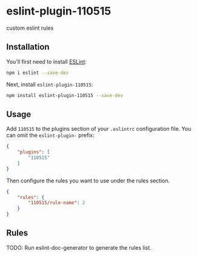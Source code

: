 # eslint-plugin-110515

custom eslint rules

## Installation

You'll first need to install [ESLint](https://eslint.org/):

```sh
npm i eslint --save-dev
```

Next, install `eslint-plugin-110515`:

```sh
npm install eslint-plugin-110515 --save-dev
```

## Usage

Add `110515` to the plugins section of your `.eslintrc` configuration file. You can omit the `eslint-plugin-` prefix:

```json
{
    "plugins": [
        "110515"
    ]
}
```


Then configure the rules you want to use under the rules section.

```json
{
    "rules": {
        "110515/rule-name": 2
    }
}
```

## Rules

<!-- begin auto-generated rules list -->
TODO: Run eslint-doc-generator to generate the rules list.
<!-- end auto-generated rules list -->


